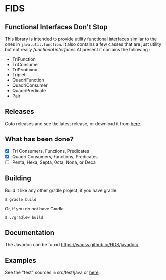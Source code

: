 # FIDS
## Functional Interfaces Don't Stop
This library is intended to provide utility functional interfaces similar to the ones in <code>java.util.function</code>.
It also contains a few classes that are just utility but not really *functional interfaces*
At present it contains the following :
* TriFunction
* TriConsumer
* TriPredicate
* Triplet
* QuadriFunction
* QuadriConsumer
* QuadriPredicate
* Pair
## Releases
Goto releases and see the latest release, or download it from [here](https://github.com/Waoss/FIDS/releases/download/1.1/util.fids-1.1.jar).
## What has been done?
- [x] Tri Consumers, Functions, Predicates
- [x] Quadri Consumers, Functions, Predicates
- [ ] Penta, Hexa, Septa, Octa, Nona, or Deca
## Building
Build it like any other gradle project, if you have gradle:
```
$ gradle build
```
Or, if you do not have Gradle
```
$ ./gradlew build
```
## Documentation
The Javadoc can be found https://waoss.github.io/FIDS/javadoc/
## Examples
See the "test" sources in src/test/java or [here](https://waoss.github.io/FIDS/examples/com/waoss/util/fids/index.html).
